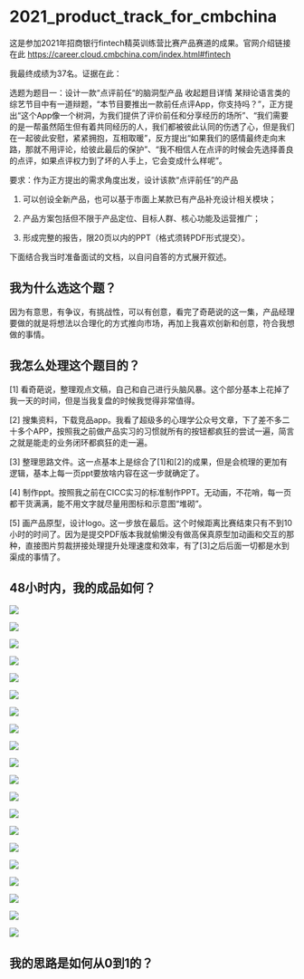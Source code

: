 # 2021_product_track_for_cmbchina

这是参加2021年招商银行fintech精英训练营比赛产品赛道的成果。官网介绍链接在此 https://career.cloud.cmbchina.com/index.html#fintech

我最终成绩为37名。证据在此：


选题为题目一：设计一款“点评前任“的脑洞型产品 收起题目详情
某辩论语言类的综艺节目中有一道辩题，“本节目要推出一款前任点评App，你支持吗？”，正方提出“这个App像一个树洞，为我们提供了评价前任和分享经历的场所”、“我们需要的是一帮虽然陌生但有着共同经历的人，我们都被彼此认同的伤透了心，但是我们在一起彼此安慰，紧紧拥抱，互相取暖”，反方提出“如果我们的感情最终走向末路，那就不用评论，给彼此最后的保护”、“我不相信人在点评的时候会先选择善良的点评，如果点评权力到了坏的人手上，它会变成什么样呢”。


要求：作为正方提出的需求角度出发，设计该款“点评前任”的产品

1)   可以创设全新产品，也可以基于市面上某款已有产品补充设计相关模块；

2)   产品方案包括但不限于产品定位、目标人群、核心功能及运营推广；

3)   形成完整的报告，限20页以内的PPT（格式须转PDF形式提交）。

下面结合我当时准备面试的文档，以自问自答的方式展开叙述。

## 我为什么选这个题？

因为有意思，有争议，有挑战性，可以有创意，看完了奇葩说的这一集，产品经理要做的就是将想法以合理化的方式推向市场，再加上我喜欢创新和创意，符合我想做的事情。

## 我怎么处理这个题目的？

[1]	看奇葩说，整理观点文稿，自己和自己进行头脑风暴。这个部分基本上花掉了我一天的时间，但是当我复盘的时候我觉得非常值得。

[2]	搜集资料，下载竞品app。我看了超级多的心理学公众号文章，下了差不多二十多个APP，按照我之前做产品实习的习惯就所有的按钮都疯狂的尝试一遍，简言之就是能走的业务闭环都疯狂的走一遍。

[3]	整理思路文件。这一点基本上是综合了[1]和[2]的成果，但是会梳理的更加有逻辑，基本上每一页ppt要放啥内容在这一步就确定了。

[4]	制作ppt。按照我之前在CICC实习的标准制作PPT。无动画，不花哨，每一页都干货满满，能不用文字就尽量用图标和示意图“堆砌”。

[5]	画产品原型，设计logo。这一步放在最后。这个时候距离比赛结束只有不到10小时的时间了。因为是提交PDF版本我就偷懒没有做高保真原型加动画和交互的那种，直接图片剪裁拼接处理提升处理速度和效率，有了[3]之后后面一切都是水到渠成的事情了。

## 48小时内，我的成品如何？

![](https://github.com/JennyCCDD/2021_product_track_for_cmbchina/blob/main/final_PPT/%E5%B9%BB%E7%81%AF%E7%89%870.PNG)

![](https://github.com/JennyCCDD/2021_product_track_for_cmbchina/blob/main/final_PPT/%E5%B9%BB%E7%81%AF%E7%89%871.PNG)

![](https://github.com/JennyCCDD/2021_product_track_for_cmbchina/blob/main/final_PPT/%E5%B9%BB%E7%81%AF%E7%89%872.PNG)

![](https://github.com/JennyCCDD/2021_product_track_for_cmbchina/blob/main/final_PPT/%E5%B9%BB%E7%81%AF%E7%89%873.PNG)

![](https://github.com/JennyCCDD/2021_product_track_for_cmbchina/blob/main/final_PPT/%E5%B9%BB%E7%81%AF%E7%89%874.PNG)

![](https://github.com/JennyCCDD/2021_product_track_for_cmbchina/blob/main/final_PPT/%E5%B9%BB%E7%81%AF%E7%89%875.PNG)

![](https://github.com/JennyCCDD/2021_product_track_for_cmbchina/blob/main/final_PPT/%E5%B9%BB%E7%81%AF%E7%89%876.PNG)

![](https://github.com/JennyCCDD/2021_product_track_for_cmbchina/blob/main/final_PPT/%E5%B9%BB%E7%81%AF%E7%89%877.PNG)

![](https://github.com/JennyCCDD/2021_product_track_for_cmbchina/blob/main/final_PPT/%E5%B9%BB%E7%81%AF%E7%89%878.PNG)

![](https://github.com/JennyCCDD/2021_product_track_for_cmbchina/blob/main/final_PPT/%E5%B9%BB%E7%81%AF%E7%89%879.PNG)

![](https://github.com/JennyCCDD/2021_product_track_for_cmbchina/blob/main/final_PPT/%E5%B9%BB%E7%81%AF%E7%89%8710.PNG)

![](https://github.com/JennyCCDD/2021_product_track_for_cmbchina/blob/main/final_PPT/%E5%B9%BB%E7%81%AF%E7%89%8711.PNG)

![](https://github.com/JennyCCDD/2021_product_track_for_cmbchina/blob/main/final_PPT/%E5%B9%BB%E7%81%AF%E7%89%8712.PNG)

![](https://github.com/JennyCCDD/2021_product_track_for_cmbchina/blob/main/final_PPT/%E5%B9%BB%E7%81%AF%E7%89%8713.PNG)

![](https://github.com/JennyCCDD/2021_product_track_for_cmbchina/blob/main/final_PPT/%E5%B9%BB%E7%81%AF%E7%89%8714.PNG)

![](https://github.com/JennyCCDD/2021_product_track_for_cmbchina/blob/main/final_PPT/%E5%B9%BB%E7%81%AF%E7%89%8715.PNG)

![](https://github.com/JennyCCDD/2021_product_track_for_cmbchina/blob/main/final_PPT/%E5%B9%BB%E7%81%AF%E7%89%8716.PNG)

![](https://github.com/JennyCCDD/2021_product_track_for_cmbchina/blob/main/final_PPT/%E5%B9%BB%E7%81%AF%E7%89%8717.PNG)

![](https://github.com/JennyCCDD/2021_product_track_for_cmbchina/blob/main/final_PPT/%E5%B9%BB%E7%81%AF%E7%89%8718.PNG)

![](https://github.com/JennyCCDD/2021_product_track_for_cmbchina/blob/main/final_PPT/%E5%B9%BB%E7%81%AF%E7%89%8719.PNG)

## 我的思路是如何从0到1的？

